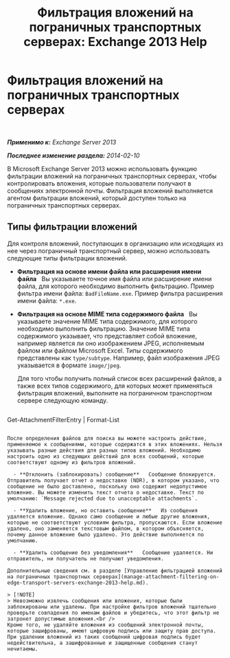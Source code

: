 ﻿---
title: 'Фильтрация вложений на пограничных транспортных серверах: Exchange 2013 Help'
TOCTitle: Фильтрация вложений на пограничных транспортных серверах
ms:assetid: be39a181-c82e-41f5-8846-085bf1f84164
ms:mtpsurl: https://technet.microsoft.com/ru-ru/library/Bb124399(v=EXCHG.150)
ms:contentKeyID: 60829974
ms.date: 04/30/2018
mtps_version: v=EXCHG.150
ms.translationtype: HT
---

# Фильтрация вложений на пограничных транспортных серверах

 

_**Применимо к:** Exchange Server 2013_

_**Последнее изменение раздела:** 2014-02-10_

В Microsoft Exchange Server 2013 можно использовать функцию фильтрации вложений на пограничных транспортных серверах, чтобы контролировать вложения, которые пользователи получают в сообщениях электронной почты. Фильтрация вложений выполняется агентом фильтрации вложений, который доступен только на пограничных транспортных серверах.

## Типы фильтрации вложений

Для контроля вложений, поступающих в организацию или исходящих из нее через пограничный транспортный сервер, можно использовать следующие типы фильтрации вложений.

  - **Фильтрация на основе имени файла или расширения имени файла**   Вы указываете точное имя файла или расширение имени файла, для которого необходимо выполнить фильтрацию. Пример фильтра имени файла: `BadFileName.exe`. Пример фильтра расширения имени файла: `*.exe`.

  - **Фильтрация на основе MIME типа содержимого файла**   Вы указываете значение MIME типа содержимого, для которого необходимо выполнить фильтрацию. Значение MIME типа содержимого указывает, что представляет собой вложение, например является ли оно изображением JPEG, исполняемым файлом или файлом Microsoft Excel. Типы содержимого представлены как `type/subtype`. Например, файл изображения JPEG указывается в формате `image/jpeg`.
    
    Для того чтобы получить полный список всех расширений файлов, а также всех типов содержимого, для которых может применяться фильтрация вложений, выполните на пограничном транспортном сервере следующую команду.
    
    ```powershell
Get-AttachmentFilterEntry | Format-List
```

После определения файлов для поиска вы можете настроить действие, применяемое к сообщениями, которые содержатся в этих вложениях. Нельзя указывать разные действия для разных типов вложений. Необходимо настроить одно из следующих действий для всех сообщений, которые соответствуют одному из фильтров вложений.

  - **Отклонить (заблокировать) сообщение**   Сообщение блокируется. Отправитель получает отчет о недоставке (NDR), в котором указано, что сообщение не было доставлено, поскольку оно содержит недопустимое вложение. Вы можете изменить текст отчета о недоставке. Текст по умолчанию: `Message rejected due to unacceptable attachments`.

  - **Удалить вложение, но оставить сообщение**   Из сообщения удаляется вложение. Однако само сообщение и любые другие вложения, которые не соответствуют условиям фильтра, пропускаются. Если вложение удалено, оно заменяется текстовым файлом, в котором объясняется, почему данное вложение было удалено. Это действие выполняется по умолчанию.

  - **Удалить сообщение без уведомления**   Сообщение удаляется. Ни отправитель, ни получатель не получают уведомления.

Дополнительные сведения см. в разделе [Управление фильтрацией вложений на пограничных транспортных серверах](manage-attachment-filtering-on-edge-transport-servers-exchange-2013-help.md).

> [!NOTE]  
> Невозможно извлечь сообщения или вложения, которые были заблокированы или удалены. При настройке фильтров вложений тщательно проверьте совпадения по именам файлов и убедитесь, что этот фильтр не затронет допустимые вложения.<br />
Кроме того, не удаляйте вложения из сообщений электронной почты, которые зашифрованы, имеют цифровую подпись или защиту прав доступа. При удалении вложений из таких сообщений цифровая подпись будет недействительна, а зашифрованные и защищенные сообщения станут нечитаемы.


